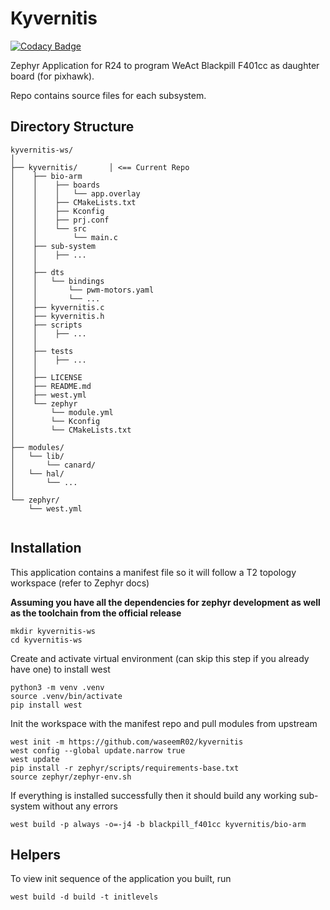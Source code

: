 # Kyvernitis
[![Codacy Badge](https://app.codacy.com/project/badge/Grade/6655b26b23504686975095e1752b81cf)](https://app.codacy.com/gh/waseemR02/kyvernitis/dashboard?utm_source=gh&utm_medium=referral&utm_content=&utm_campaign=Badge_grade)

Zephyr Application  for R24 to program WeAct Blackpill F401cc as daughter board (for pixhawk).

Repo contains source files for each subsystem.

## Directory Structure
```
kyvernitis-ws/
│
├── kyvernitis/       │ <== Current Repo
│    ├── bio-arm
│    │    ├── boards
│    │    │   └── app.overlay
│    │    ├── CMakeLists.txt
│    │    ├── Kconfig
│    │    ├── prj.conf
│    │    └── src
│    │        └── main.c
│    ├── sub-system
│    │    ├── ...
│    │
│    ├── dts
│    │   └── bindings
│    │       └── pwm-motors.yaml
│    │       └── ...
│    ├── kyvernitis.c
│    ├── kyvernitis.h
│    ├── scripts
│    │    ├── ...
│    │
│    ├── tests
│    │    ├── ... 
│    │
│    ├── LICENSE
│    ├── README.md
│    ├── west.yml
│    └── zephyr
│        └── module.yml
│        └── Kconfig
│        └── CMakeLists.txt          
│                                   
├── modules/
│   └── lib/
│       └── canard/
│   └── hal/
│       └── ...     
│
└── zephyr/              
    └── west.yml         
                         
```

## Installation
This application contains a manifest file so it will follow a T2 topology workspace (refer to Zephyr docs)

**Assuming you have all the dependencies for zephyr development as well as the toolchain from the official release**


```
mkdir kyvernitis-ws
cd kyvernitis-ws
```


Create and activate virtual environment (can skip this step if you already have one) to install west
```
python3 -m venv .venv
source .venv/bin/activate
pip install west
```


Init the workspace with the manifest repo and pull modules from upstream
```
west init -m https://github.com/waseemR02/kyvernitis 
west config --global update.narrow true
west update
pip install -r zephyr/scripts/requirements-base.txt
source zephyr/zephyr-env.sh 
```


If everything is installed successfully then it should build any working sub-system without any errors
```
west build -p always -o=-j4 -b blackpill_f401cc kyvernitis/bio-arm
```

## Helpers
To view init sequence of the application you built, run
```
west build -d build -t initlevels
```
